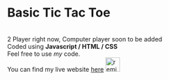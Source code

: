 # Basic Tic Tac Toe
<br>
2 Player right now, Computer player soon to be added
<br>
Coded using <b>Javascript / HTML / CSS</b>
<br>
Feel free to use <i>my</i> code. 
<br>
You can find my live website <a href = "https://tic-tac-toe5.glitch.me/">here</a>

<!-- Remix Button -->
<a href="https://glitch.com/edit/?utm_content=project_tic-tac-toe5&utm_source=remix_this&utm_medium=button&utm_campaign=glitchButton#!/remix/tic-tac-toe5">
  <img src="https://cdn.glitch.com/2bdfb3f8-05ef-4035-a06e-2043962a3a13%2Fremix%402x.png?1513093958726" alt="remix this" height="33">
</a>


